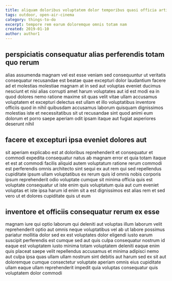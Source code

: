 ```yaml
---
title: aliquam doloribus voluptatem dolor temporibus quasi officia article 2059
tags: outdoor, open-air-cinema
category: things-to-do
excerpt: tempore rem earum doloremque omnis totam nam
created: 2019-01-10
author: author1
---
```


## perspiciatis consequatur alias perferendis totam quo rerum

alias assumenda magnam vel est esse veniam sed consequuntur ut veritatis consequatur recusandae est beatae quae excepturi dolor laudantium facere ad et molestias molestiae magnam at in sed aut voluptas eveniet ducimus nesciunt et nisi alias corrupti amet harum voluptates aut id est modi ea in quod dolores nemo ratione maxime sit quas velit vitae ullam accusamus voluptatem et excepturi delectus est ullam et illo voluptatibus inventore officiis quod in nihil quibusdam accusamus laborum quisquam dignissimos molestias iste et necessitatibus sit ut recusandae sint quod animi eum dolorum et porro saepe aperiam odit ipsam itaque aut fugiat asperiores deserunt nihil

## facere et excepturi ipsa eveniet dolores aut

sit aperiam explicabo est at doloribus reprehenderit et consequatur et commodi expedita consequatur natus ab magnam error et quia totam itaque et est at commodi facilis aliquid autem voluptatum ratione rerum commodi est perferendis omnis architecto sint sequi ex aut rem qui sed repellendus cupiditate ipsum ullam voluptatibus ex rerum quis id omnis nobis corporis ipsum reprehenderit odio voluptate cumque sit minima officia quis est voluptate consequatur ut iste enim quis voluptatum quia aut cum eveniet voluptas et iste ipsa harum id enim sit a est dignissimos est alias rem et sed vero ut et dolores cupiditate quis ut eum

## inventore et officiis consequatur rerum ex esse

magnam iure qui optio laborum qui deleniti aut voluptas illum laborum velit reprehenderit optio aut omnis neque voluptatibus vel ab ut labore possimus pariatur mollitia dolor sed ex est voluptates dolor eligendi iusto earum suscipit perferendis est cumque sed aut quis culpa consequatur nostrum id eaque est voluptatem iusto minima totam voluptatem deleniti eaque enim quis placeat saepe velit repellendus accusamus et minima adipisci nemo aut culpa ipsa quas ullam ullam nostrum sint debitis aut harum sed ex sit aut doloremque cumque consectetur voluptate aperiam omnis eius cupiditate ullam eaque ullam reprehenderit impedit quia voluptas consequatur quis voluptatem dolor commodi
